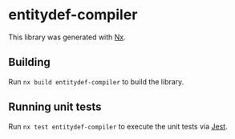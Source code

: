# entitydef-compiler

This library was generated with [Nx](https://nx.dev).

## Building

Run `nx build entitydef-compiler` to build the library.

## Running unit tests

Run `nx test entitydef-compiler` to execute the unit tests via [Jest](https://jestjs.io).
